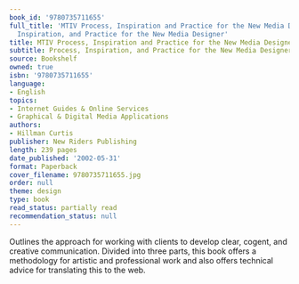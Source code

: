 ```yaml
---
book_id: '9780735711655'
full_title: 'MTIV Process, Inspiration and Practice for the New Media Designer: Process,
  Inspiration, and Practice for the New Media Designer'
title: MTIV Process, Inspiration and Practice for the New Media Designer
subtitle: Process, Inspiration, and Practice for the New Media Designer
source: Bookshelf
owned: true
isbn: '9780735711655'
language:
- English
topics:
- Internet Guides & Online Services
- Graphical & Digital Media Applications
authors:
- Hillman Curtis
publisher: New Riders Publishing
length: 239 pages
date_published: '2002-05-31'
format: Paperback
cover_filename: 9780735711655.jpg
order: null
theme: design
type: book
read_status: partially read
recommendation_status: null
---
```

Outlines the approach for working with clients to develop clear, cogent, and creative communication. Divided into three parts, this book offers a methodology for artistic and professional work and also offers technical advice for translating this to the web.
